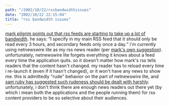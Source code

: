 ```yaml
---
path: "/2002/10/22/rssbandwidthissues" 
date: "2002/10/22 22:15:04" 
title: "rss bandwidth issues" 
---
```

<a href="http://diveintomark.org/archives/2002/10/21.html#push_by_any_other_name">mark pilgrim points out that rss feeds are starting to take up a lot of bandwidth</a>. he says: <q>I specify in my main RSS feed that it should only be read every 3 hours, and secondary feeds only once a day.</q> i'm currently using netnewswire lite as my rss news reader (per <a href="http://diveintomark.org/xml/">mark's own suggestion</a>). unfortunately, netnewswire lite forgets everything it knows about a feed every time the application quits. so it doesn't matter how mark's rss tells readers that the content hasn't changed. my reader has to reload every time i re-launch it (even if it hasn't changed), or it won't have any news to show me. this is admittedly "rude" behavior on the part of netnewswire lite, and <a href="http://www.intertwingly.net/blog/925.html#c1035134428">sam ruby has suggested such rudeness should be dealt with harshly</a>. unfortunately, i don't think there are enough news readers out there yet (by which i mean both the applications and the people running them) for rss content providers to be so selective about their audiences.